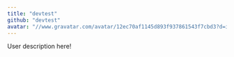 ```yaml
---
title: "devtest"
github: "devtest"
avatar: "//www.gravatar.com/avatar/12ec70af1145d893f937861543f7cbd3?d=identicon"
---
```


User description here!
